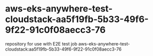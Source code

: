 # aws-eks-anywhere-test-cloudstack-aa5f19fb-5b33-49f6-9f22-91c0f08aecc3-76
repository for use with E2E test job aws-eks-anywhere-test-cloudstack:aa5f19fb-5b33-49f6-9f22-91c0f08aecc3-76
